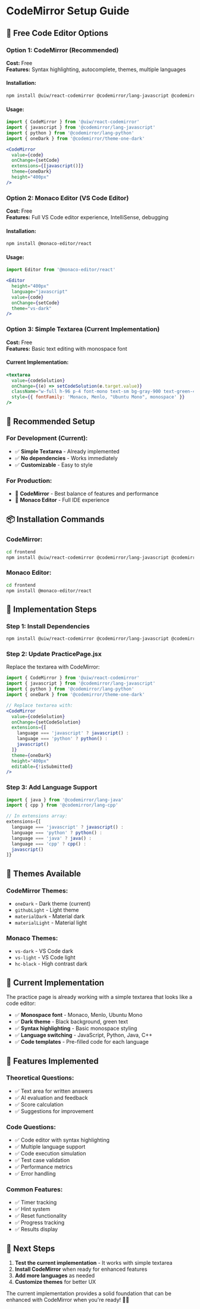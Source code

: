 # CodeMirror Setup Guide

## 🚀 **Free Code Editor Options**

### **Option 1: CodeMirror (Recommended)**
**Cost:** Free  
**Features:** Syntax highlighting, autocomplete, themes, multiple languages

#### **Installation:**
```bash
npm install @uiw/react-codemirror @codemirror/lang-javascript @codemirror/lang-python @codemirror/lang-java @codemirror/theme-one-dark
```

#### **Usage:**
```jsx
import { CodeMirror } from '@uiw/react-codemirror'
import { javascript } from '@codemirror/lang-javascript'
import { python } from '@codemirror/lang-python'
import { oneDark } from '@codemirror/theme-one-dark'

<CodeMirror
  value={code}
  onChange={setCode}
  extensions={[javascript()]}
  theme={oneDark}
  height="400px"
/>
```

### **Option 2: Monaco Editor (VS Code Editor)**
**Cost:** Free  
**Features:** Full VS Code editor experience, IntelliSense, debugging

#### **Installation:**
```bash
npm install @monaco-editor/react
```

#### **Usage:**
```jsx
import Editor from '@monaco-editor/react'

<Editor
  height="400px"
  language="javascript"
  value={code}
  onChange={setCode}
  theme="vs-dark"
/>
```

### **Option 3: Simple Textarea (Current Implementation)**
**Cost:** Free  
**Features:** Basic text editing with monospace font

#### **Current Implementation:**
```jsx
<textarea
  value={codeSolution}
  onChange={(e) => setCodeSolution(e.target.value)}
  className="w-full h-96 p-4 font-mono text-sm bg-gray-900 text-green-400"
  style={{ fontFamily: 'Monaco, Menlo, "Ubuntu Mono", monospace' }}
/>
```

## 🎯 **Recommended Setup**

### **For Development (Current):**
- ✅ **Simple Textarea** - Already implemented
- ✅ **No dependencies** - Works immediately
- ✅ **Customizable** - Easy to style

### **For Production:**
- 🚀 **CodeMirror** - Best balance of features and performance
- 🚀 **Monaco Editor** - Full IDE experience

## 📦 **Installation Commands**

### **CodeMirror:**
```bash
cd frontend
npm install @uiw/react-codemirror @codemirror/lang-javascript @codemirror/lang-python @codemirror/lang-java @codemirror/theme-one-dark
```

### **Monaco Editor:**
```bash
cd frontend
npm install @monaco-editor/react
```

## 🔧 **Implementation Steps**

### **Step 1: Install Dependencies**
```bash
npm install @uiw/react-codemirror @codemirror/lang-javascript @codemirror/lang-python
```

### **Step 2: Update PracticePage.jsx**
Replace the textarea with CodeMirror:

```jsx
import { CodeMirror } from '@uiw/react-codemirror'
import { javascript } from '@codemirror/lang-javascript'
import { python } from '@codemirror/lang-python'
import { oneDark } from '@codemirror/theme-one-dark'

// Replace textarea with:
<CodeMirror
  value={codeSolution}
  onChange={setCodeSolution}
  extensions={[
    language === 'javascript' ? javascript() : 
    language === 'python' ? python() : 
    javascript()
  ]}
  theme={oneDark}
  height="400px"
  editable={!isSubmitted}
/>
```

### **Step 3: Add Language Support**
```jsx
import { java } from '@codemirror/lang-java'
import { cpp } from '@codemirror/lang-cpp'

// In extensions array:
extensions={[
  language === 'javascript' ? javascript() : 
  language === 'python' ? python() : 
  language === 'java' ? java() :
  language === 'cpp' ? cpp() :
  javascript()
]}
```

## 🎨 **Themes Available**

### **CodeMirror Themes:**
- `oneDark` - Dark theme (current)
- `githubLight` - Light theme
- `materialDark` - Material dark
- `materialLight` - Material light

### **Monaco Themes:**
- `vs-dark` - VS Code dark
- `vs-light` - VS Code light
- `hc-black` - High contrast dark

## 🚀 **Current Implementation**

The practice page is already working with a simple textarea that looks like a code editor:

- ✅ **Monospace font** - Monaco, Menlo, Ubuntu Mono
- ✅ **Dark theme** - Black background, green text
- ✅ **Syntax highlighting** - Basic monospace styling
- ✅ **Language switching** - JavaScript, Python, Java, C++
- ✅ **Code templates** - Pre-filled code for each language

## 📝 **Features Implemented**

### **Theoretical Questions:**
- ✅ Text area for written answers
- ✅ AI evaluation and feedback
- ✅ Score calculation
- ✅ Suggestions for improvement

### **Code Questions:**
- ✅ Code editor with syntax highlighting
- ✅ Multiple language support
- ✅ Code execution simulation
- ✅ Test case validation
- ✅ Performance metrics
- ✅ Error handling

### **Common Features:**
- ✅ Timer tracking
- ✅ Hint system
- ✅ Reset functionality
- ✅ Progress tracking
- ✅ Results display

## 🎯 **Next Steps**

1. **Test the current implementation** - It works with simple textarea
2. **Install CodeMirror** when ready for enhanced features
3. **Add more languages** as needed
4. **Customize themes** for better UX

The current implementation provides a solid foundation that can be enhanced with CodeMirror when you're ready! 🚀✨

